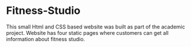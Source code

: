 # Fitness-Studio
This small Html and CSS based website was built as part of the academic project. Website has four static pages where customers can get all information about fitness studio.
